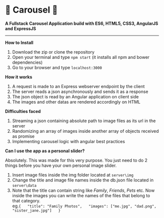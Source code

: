 
# :dizzy: Carousel :dizzy:

**A Fullstack Carousel Application build with ES6, HTML5, CSS3, AngularJS and ExpressJS**

---

**How to Install**
1. Download the zip or clone the repository
2. Open your terminal and type `npm start` (it installs all npm and bower dependencies)
3. Go to your browser and type `localhost:3000`

**How it works**
1. A request is made to an Express webserver endpoint by the client
2. The server reads a json asynchronously and sends it as a response
3. The json object is read by an Angular application on client side
4. The images and other datas are rendered accordingly on HTML

**Difficulties faced**
1. Streaming a json containing absolute path to image files as its url in the server
2. Randomizing an array of images inside another array of objects received as promise
3. Implementing carousel logic with angular best practices

**Can I use the app as a personal slider?**  

Absolutely. This was made for this very purpose. You just need to do 2 things before you have your own personal image slider.
1. Insert image files inside the img folder located at `server\img`
2. Change the title and image file names inside the db.json file located in `server\data`
3. Note that the title can contain string like *Family*, *Friends*, *Pets* etc. Now inside the images you can write the names of the files that belong to that category.  
 eg.`{  
  "title": "Family Photos",  
  "images": ["me.jpg", "dad.png", "sister_jane.jpg"]  
  }` 